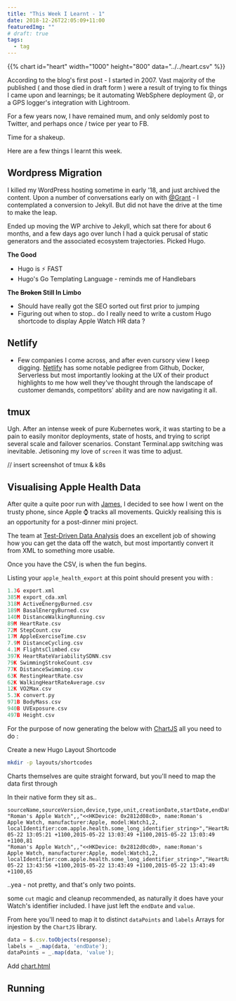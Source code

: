 ```yaml
---
title: "This Week I Learnt - 1"
date: 2018-12-26T22:05:09+11:00
featuredImg: ""
# draft: true
tags: 
  - tag
---
```


{{% chart id="heart" width="1000" height="800" data="../../heart.csv" %}}

According to the blog's first post - I started in 2007. Vast majority of the published ( and those died in draft form ) were a result of trying to fix things I came upon and learnings; be it automating WebSphere deployment 😜, or a GPS logger's integration with Lightroom.

For a few years now, I have remained mum, and only seldomly post to Twitter, and perhaps once / twice per year to FB.

Time for a shakeup.

<!-- Every year for the last 5, given the quiet time in the office I use the latter part of December, and early January as a mini technical sabbatical which typically includes coding, reading, and hopefully some purposeful thinking; all with significant hours thrown in for immersion. -->

Here are a few things I learnt this week.

## Wordpress Migration 
I killed my WordPress hosting sometime in early '18, and just archived the content. Upon a number of conversations early on with [@Grant](https://twitter.com/grantorchard) - I contemplated a conversion to Jekyll. But did not have the drive at the time to make the leap.

Ended up moving the WP archive to Jekyll, which sat there for about 6 months, and a few days ago over lunch I had a quick perusal of static generators and the associated ecosystem trajectories. Picked Hugo.

**The Good**

- Hugo is ⚡️ FAST
- Hugo's Go Templating Language - reminds me of Handlebars

**The ~~Broken~~ Still In Limbo**

- Should have really got the SEO sorted out first prior to jumping
- Figuring out when to stop.. do I really need to write a custom Hugo shortcode to display Apple Watch HR data ?

## Netlify
- Few companies I come across, and after even cursory view I keep digging. [Netlify](https://netlify.com) has some notable pedigree from Github, Docker, Serverless but most importantly looking at the UX of their product highlights to me how well they've thought through the landscape of customer demands, competitors' ability and are now navigating it all.

## tmux

Ugh. After an intense week of pure Kubernetes work, it was starting to be a pain to easily monitor deployments, state of hosts, and trying to script several scale and failover scenarios. Constant Terminal.app switching was inevitable. Jetisoning my love of `screen` it was time to adjust.

// insert screenshot of tmux & k8s

<!-- ## Kubernetes Material
Went through Kelsey's [Kubernetes The Hard Way]( https://github.com/kelseyhightower/kubernetes-the-hard-way) again, and also through LFS258. No matter  -->

## Visualising Apple Health Data

After quite a quite poor run with [James](https://twitter.com/james65535), I decided to see how I went on the trusty phone, since Apple ⌚ tracks all movements. Quickly realising this is an opportunity for a post-dinner mini project.

The team at [Test-Driven Data Analysis](http://www.tdda.info/in-defence-of-xml-exporting-and-analysing-apple-health-data) does an excellent job of showing how you can get the data off the watch, but most importantly convert it from XML to something more usable.

Once you have the CSV, is when the fun begins.

Listing your `apple_health_export` at this point should present you with :

```c
1.3G export.xml
385M export_cda.xml
318M ActiveEnergyBurned.csv
189M BasalEnergyBurned.csv
140M DistanceWalkingRunning.csv
89M HeartRate.csv
72M StepCount.csv
17M AppleExerciseTime.csv
7.9M DistanceCycling.csv
4.1M FlightsClimbed.csv
397K HeartRateVariabilitySDNN.csv
79K SwimmingStrokeCount.csv
77K DistanceSwimming.csv
63K RestingHeartRate.csv
62K WalkingHeartRateAverage.csv
12K VO2Max.csv
5.3K convert.py
971B BodyMass.csv
940B UVExposure.csv
497B Height.csv
```

For the purpose of now generating the below with [ChartJS](https://www.chartjs.org/) all you need to do :

Create a new Hugo Layout Shortcode

```sh
mkdir -p layouts/shortcodes
```

Charts themselves are quite straight forward, but you'll need to map the data first through

In their native form they sit as..

```csv
sourceName,sourceVersion,device,type,unit,creationDate,startDate,endDate,value
"Roman's Apple Watch",,"<<HKDevice: 0x2812d08c0>, name:Roman's Apple Watch, manufacturer:Apple, model:Watch1,2, localIdentifier:com.apple.health.some_long_identifier_string>","HeartRate","count/min",2015-05-22 13:05:21 +1100,2015-05-22 13:03:49 +1100,2015-05-22 13:03:49 +1100,81
"Roman's Apple Watch",,"<<HKDevice: 0x2812d0cd0>, name:Roman's Apple Watch, manufacturer:Apple, model:Watch1,2, localIdentifier:com.apple.health.some_long_identifier_string>","HeartRate","count/min",2015-05-22 13:43:56 +1100,2015-05-22 13:43:49 +1100,2015-05-22 13:43:49 +1100,65
```
..yea - not pretty, and that's only two points.

some `cut` magic and cleanup recommended, as naturally it does have your Watch's identifier included. I have just left the `endDate` and `value`.

From here you'll need to map it to distinct `dataPoints` and `labels` Arrays for injestion by the `ChartJS` library.

```js
data = $.csv.toObjects(response);
labels = _.map(data, 'endDate');
dataPoints = _.map(data, 'value');
```

Add [chart.html](https://gist.github.com/romant/e7262a5b9e2f3b9e2bc0ac8c46a1282e)

## Running 